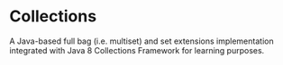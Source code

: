 # Collections
A Java-based full bag (i.e. multiset) and set extensions implementation integrated with Java 8 Collections Framework for learning purposes.
